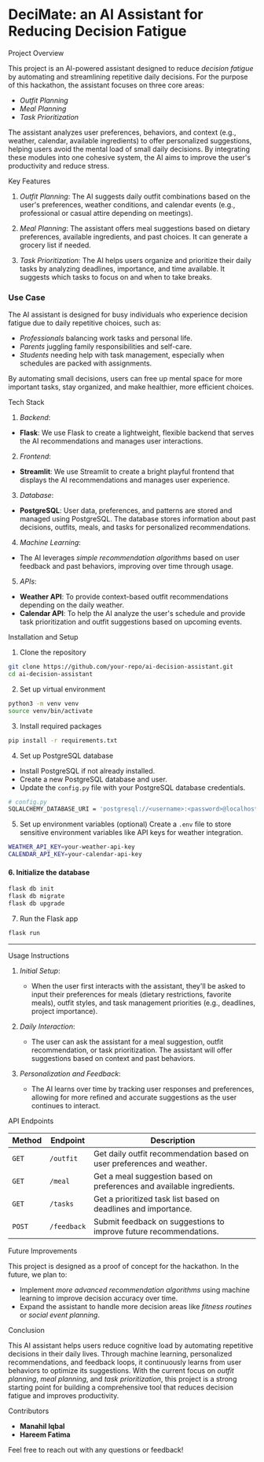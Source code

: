 # DeciMate: an AI Assistant for Reducing Decision Fatigue

Project Overview

This project is an AI-powered assistant designed to reduce *decision fatigue* by automating and streamlining repetitive daily decisions. For the purpose of this hackathon, the assistant focuses on three core areas:
- *Outfit Planning*
- *Meal Planning*
- *Task Prioritization*

The assistant analyzes user preferences, behaviors, and context (e.g., weather, calendar, available ingredients) to offer personalized suggestions, helping users avoid the mental load of small daily decisions. By integrating these modules into one cohesive system, the AI aims to improve the user's productivity and reduce stress.

Key Features

1. *Outfit Planning*: The AI suggests daily outfit combinations based on the user's preferences, weather conditions, and calendar events (e.g., professional or casual attire depending on meetings).
   
2. *Meal Planning*: The assistant offers meal suggestions based on dietary preferences, available ingredients, and past choices. It can generate a grocery list if needed.
   
3. *Task Prioritization*: The AI helps users organize and prioritize their daily tasks by analyzing deadlines, importance, and time available. It suggests which tasks to focus on and when to take breaks.

### Use Case

The AI assistant is designed for busy individuals who experience decision fatigue due to daily repetitive choices, such as:
- *Professionals* balancing work tasks and personal life.
- *Parents* juggling family responsibilities and self-care.
- *Students* needing help with task management, especially when schedules are packed with assignments.

By automating small decisions, users can free up mental space for more important tasks, stay organized, and make healthier, more efficient choices.


Tech Stack

1. *Backend*: 
- **Flask**: We use Flask to create a lightweight, flexible backend that serves the AI recommendations and manages user interactions.

2. *Frontend*: 
- **Streamlit**: We use Streamlit to create a bright playful frontend that displays the AI recommendations and manages user experience.
  
3. *Database*:
- **PostgreSQL**: User data, preferences, and patterns are stored and managed using PostgreSQL. The database stores information about past decisions, outfits, meals, and tasks for personalized recommendations.
  
4. *Machine Learning*:
- The AI leverages *simple recommendation algorithms* based on user feedback and past behaviors, improving over time through usage.
  
5. *APIs*:
- **Weather API**: To provide context-based outfit recommendations depending on the daily weather.
- **Calendar API**: To help the AI analyze the user's schedule and provide task prioritization and outfit suggestions based on upcoming events.



Installation and Setup

1. Clone the repository
```bash
git clone https://github.com/your-repo/ai-decision-assistant.git
cd ai-decision-assistant
```

2. Set up virtual environment
```bash
python3 -m venv venv
source venv/bin/activate
```

3. Install required packages
```bash
pip install -r requirements.txt
```

4. Set up PostgreSQL database
- Install PostgreSQL if not already installed.
- Create a new PostgreSQL database and user.
- Update the `config.py` file with your PostgreSQL database credentials.
  
```bash
# config.py
SQLALCHEMY_DATABASE_URI = 'postgresql://<username>:<password>@localhost/<database>'
```

5. Set up environment variables (optional)
Create a `.env` file to store sensitive environment variables like API keys for weather integration.

```bash
WEATHER_API_KEY=your-weather-api-key
CALENDAR_API_KEY=your-calendar-api-key
```

#### 6. Initialize the database
```bash
flask db init
flask db migrate
flask db upgrade
```

7. Run the Flask app
```bash
flask run
```

---

Usage Instructions

1. *Initial Setup*: 
   - When the user first interacts with the assistant, they'll be asked to input their preferences for meals (dietary restrictions, favorite meals), outfit styles, and task management priorities (e.g., deadlines, project importance).
   
2. *Daily Interaction*: 
   - The user can ask the assistant for a meal suggestion, outfit recommendation, or task prioritization. The assistant will offer suggestions based on context and past behaviors.

3. *Personalization and Feedback*: 
   - The AI learns over time by tracking user responses and preferences, allowing for more refined and accurate suggestions as the user continues to interact.



API Endpoints

| Method | Endpoint | Description |
|--------|----------|-------------|
| `GET`  | `/outfit`    | Get daily outfit recommendation based on user preferences and weather. |
| `GET`  | `/meal`      | Get a meal suggestion based on preferences and available ingredients. |
| `GET`  | `/tasks`     | Get a prioritized task list based on deadlines and importance. |
| `POST` | `/feedback`  | Submit feedback on suggestions to improve future recommendations. |


Future Improvements

This project is designed as a proof of concept for the hackathon. In the future, we plan to:
- Implement *more advanced recommendation algorithms* using machine learning to improve decision accuracy over time.
- Expand the assistant to handle more decision areas like *fitness routines* or *social event planning*.

Conclusion

This AI assistant helps users reduce cognitive load by automating repetitive decisions in their daily lives. Through machine learning, personalized recommendations, and feedback loops, it continuously learns from user behaviors to optimize its suggestions. With the current focus on *outfit planning*, *meal planning*, and *task prioritization*, this project is a strong starting point for building a comprehensive tool that reduces decision fatigue and improves productivity.


Contributors

- **Manahil Iqbal**
- **Hareem Fatima**

Feel free to reach out with any questions or feedback!
